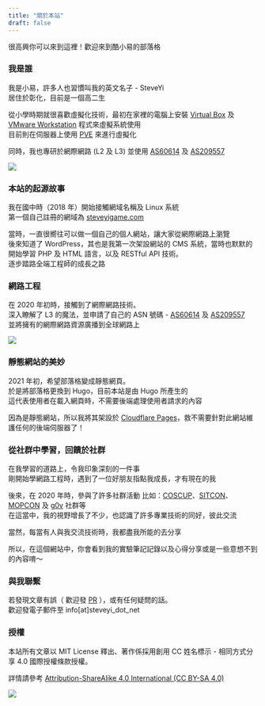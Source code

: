 ```yaml
---
title: "關於本站"
draft: false
---
```


很高興你可以來到這裡！歡迎來到酷小易的部落格

### 我是誰

我是小易，許多人也習慣叫我的英文名子 - SteveYi  
居住於彰化，目前是一個高二生

從小學時期就很喜歡虛擬化技術，最初在家裡的電腦上安裝 [Virtual Box](https://www.virtualbox.org/) 及 [VMware Workstation](https://www.vmware.com/products/workstation-pro.html) 程式來虛擬系統使用  
目前則在伺服器上使用 [PVE](https://pve.proxmox.com/) 來進行虛擬化

同時，我也專研於網際網路 (L2 及 L3) 並使用 [AS60614](https://whois.steveyi.net/whois/AS60614) 及 [AS209557](https://whois.steveyi.net/whois/AS209557)

![](https://static.yiy.tw/media/yi/life/image04.jpg)

### 本站的起源故事

我在國中時（2018 年）開始接觸網域名稱及 Linux 系統  
第一個自己註冊的網域為 [steveyigame.com](https://whois.steveyi.net/whois/steveyigame.com)

當時，一直很嚮往可以做一個自己的個人網站，讓大家從網際網路上瀏覽  
後來知道了 WordPress，其也是我第一次架設網站的 CMS 系統，當時也默默的開始學習 PHP 及 HTML 語言，以及 RESTful API 技術。  
逐步踏路全端工程師的成長之路  

### 網路工程

在 2020 年初時，接觸到了網際網路技術。  
深入瞭解了 L3 的魔法，並申請了自己的 ASN 號碼 - [AS60614](https://whois.steveyi.net/whois/AS60614) 及 [AS209557](https://whois.steveyi.net/whois/AS209557)  
並將擁有的網際網路資源廣播到全球網路上

![](https://static.yiy.tw/media/blog/1614068570.png)

### 靜態網站的美妙

2021 年初，希望部落格變成靜態網頁。  
於是將部落格更換到 Hugo，目前本站是由 Hugo 所產生的  
這代表使用者在載入網頁時，不需要後端處理使用者請求的內容

因為是靜態網站，所以我將其架設於 [Cloudflare Pages](https://pages.cloudflare.com/)，救不需要針對此網站維護任何的後端伺服器了！

### 從社群中學習，回饋於社群

在我學習的道路上，令我印象深刻的一件事  
剛開始學網路工程時，遇到了一位好朋友指點我成長，才有現在的我

後來，在 2020 年時，參與了許多社群活動 比如：[COSCUP](https://coscup.org/)、[SITCON](https://sitcon.org/)、[MOPCON](https://mopcon.org/2020/) 及 [g0v](https://g0v.tw/) 社群等  
在這當中，我的視野增長了不少，也認識了許多專業技術的同好，彼此交流

當然，每當有人與我交流技術時，我都盡我所能的去分享

所以，在這個網站中，你會看到我的實驗筆記記錄以及心得分享或是一些意想不到的內容唷～

### 與我聯繫

若發現文章有誤（ 歡迎發 [PR](https://github.com/steveyiyo/blog_source/pulls) ），或有任何疑問的話。  
歡迎發電子郵件至 info[at]steveyi_dot_net

### 授權

本站所有文章以 MIT License 釋出、著作係採用創用 CC 姓名標示 - 相同方式分享 4.0 國際授權條款授權。

詳情請參考 [Attribution-ShareAlike 4.0 International (CC BY-SA 4.0)](http://creativecommons.org/licenses/by-sa/4.0/)

![](https://mirrors.creativecommons.org/presskit/buttons/88x31/png/by-nc-sa.png)
